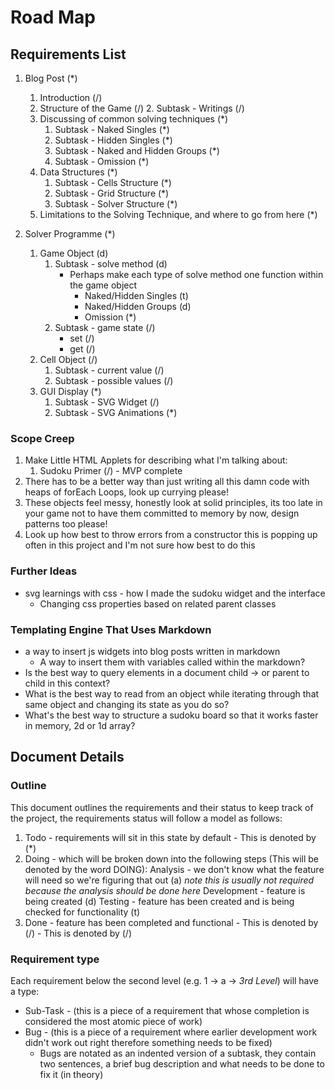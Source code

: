# Road Map

## Requirements List

1. Blog Post (*)
   1. Introduction (/)
   2. Structure of the Game (/)
      2. Subtask - Writings (/)
   3. Discussing of common solving techniques (*)
      1. Subtask - Naked Singles (*)
      2. Subtask - Hidden Singles (*)
      3. Subtask - Naked and Hidden Groups (*)
      4. Subtask - Omission (*)
   4. Data Structures (*)
      1. Subtask -  Cells Structure (*)
      2. Subtask -  Grid Structure (*)
      3. Subtask -  Solver Structure (*)
   5. Limitations to the Solving Technique, and where to go from here (*)

2. Solver Programme (*)
   1. Game Object (d)
      1. Subtask - solve method (d)
         - Perhaps make each type of solve method one function within the game object
            - Naked/Hidden Singles (t)
            - Naked/Hidden Groups (d)
            - Omission (*)
      2. Subtask - game state (/)
          - set (/)
          - get (/)
   2. Cell Object (/)
      1. Subtask - current value (/)
      2. Subtask - possible values (/)
   3. GUI Display (*)
      1. Subtask - SVG Widget (/)
      2. Subtask - SVG Animations (*)


### Scope Creep

1. Make Little HTML Applets for describing what I'm talking about:
   1. Sudoku Primer (/) - MVP complete
2. There has to be a better way than just writing all this damn code with heaps of forEach Loops, look up currying please!
3. These objects feel messy, honestly look at solid principles, its too late in your game not to have them committed to memory by now, design patterns too please!
4. Look up how best to throw errors from a constructor this is popping up often in this project and I'm not sure how best to do this

### Further Ideas

- svg learnings with css - how I made the sudoku widget and the interface
  - Changing css properties based on related parent classes

### Templating Engine That Uses Markdown

- a way to insert js widgets into blog posts written in markdown
  - A way to insert them with variables called within the markdown?
- Is the best way to query elements in a document child -> or parent to child in this context?
- What is the best way to read from an object while iterating through that same object and changing its state as you do so?
- What's the best way to structure a sudoku board so that it works faster in memory, 2d or 1d array?

## Document Details

### Outline

This document outlines the requirements and their status to keep track of the project, the requirements status will follow a model as follows:

1. Todo - requirements will sit in this state by default - This is denoted by (*)
2. Doing - which will be broken down into the following steps (This will be denoted by the word DOING):
   Analysis - we don't know what the feature will need so we're figuring that out (a) _note this is usually not required because the analysis should be done here_
   Development - feature is being created (d)
   Testing - feature has been created and is being checked for functionality (t)
3. Done - feature has been completed and functional - This is denoted by (/) - This is denoted by (/)

### Requirement type

Each requirement below the second level (e.g. 1 -> a -> _3rd Level_) will have a type:

- Sub-Task - (this is a piece of a requirement that whose completion is considered the most atomic piece of work)
- Bug - (this is a piece of a requirement where earlier development work didn't work out right therefore something needs to be fixed)
  - Bugs are notated as an indented version of a subtask, they contain two sentences, a brief bug description and what needs to be done to fix it (in theory)
